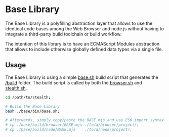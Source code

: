 
# Base Library

The Base Library is a polyfilling abstraction layer that allows to use the
identical code bases among the Web Browser and node.js without having to
integrate a third-party build toolchain or build workflow.

The intention of this library is to have an ECMAScript Modules abstraction
that allows to include otherwise globally defined data types via a single
file.


## Usage

The Base Library is using a simple [base.sh](./bin/base.sh) build script that
generates the [/build](./build) folder. The build script is called by both the
[browser.sh](../browser/bin/browser.sh) and [stealth.sh](../stealth/bin/stealth.sh).

```bash
cd /path/to/stealth;

# Build the Base Library
bash ./base/bin/base.sh;

# Afterwards, simply copy/paste the BASE.mjs and use ES6 import syntax
# cp ./base/build/browser/BASE.mjs ./to/a/browser/project/;
# cp ./base/build/node/BASE.mjs    ./to/a/node/project/;
```

